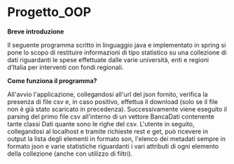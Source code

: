 # Progetto_OOP

**Breve introduzione**

Il seguente programma scritto in linguaggio java e implementato in spring si pone lo scopo di restituire informazioni di tipo statistico su una collezione di dati riguardanti le spese effettuate dalle varie università, enti e regioni d’Italia per interventi con fondi regionali.

**Come funziona il programma?**

All'avvio l'applicazione, collegandosi all'url del json fornito, verifica la presenza di file csv e, in caso positivo, effettua il download (solo se il file non è già stato scaricato in precedenza).
Successivamente viene eseguito il parsing del primo file csv all'interno di un vettore BancaDati contenente tante classi Dati quante sono le righe del csv.
L'utente in seguito, collegandosi al localhost e tramite richieste rest e get, può
ricevere in output la lista degli elementi in formato son, l'elenco dei metadati sempre in formato json e varie statistiche riguardanti i vari attributi di ogni elemento della collezione (anche con utilizzo di filtri).


<!--stackedit_data:
eyJoaXN0b3J5IjpbLTQyOTE1OTQ4NCwtNzA5NDA0ODQ5XX0=
-->